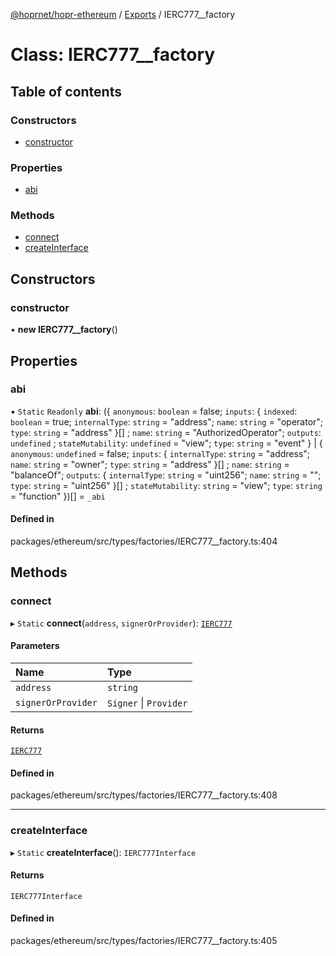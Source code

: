 [@hoprnet/hopr-ethereum](../README.md) / [Exports](../modules.md) / IERC777\_\_factory

# Class: IERC777\_\_factory

## Table of contents

### Constructors

- [constructor](IERC777__factory.md#constructor)

### Properties

- [abi](IERC777__factory.md#abi)

### Methods

- [connect](IERC777__factory.md#connect)
- [createInterface](IERC777__factory.md#createinterface)

## Constructors

### constructor

• **new IERC777__factory**()

## Properties

### abi

▪ `Static` `Readonly` **abi**: ({ `anonymous`: `boolean` = false; `inputs`: { `indexed`: `boolean` = true; `internalType`: `string` = "address"; `name`: `string` = "operator"; `type`: `string` = "address" }[] ; `name`: `string` = "AuthorizedOperator"; `outputs`: `undefined` ; `stateMutability`: `undefined` = "view"; `type`: `string` = "event" } \| { `anonymous`: `undefined` = false; `inputs`: { `internalType`: `string` = "address"; `name`: `string` = "owner"; `type`: `string` = "address" }[] ; `name`: `string` = "balanceOf"; `outputs`: { `internalType`: `string` = "uint256"; `name`: `string` = ""; `type`: `string` = "uint256" }[] ; `stateMutability`: `string` = "view"; `type`: `string` = "function" })[] = `_abi`

#### Defined in

packages/ethereum/src/types/factories/IERC777__factory.ts:404

## Methods

### connect

▸ `Static` **connect**(`address`, `signerOrProvider`): [`IERC777`](IERC777.md)

#### Parameters

| Name | Type |
| :------ | :------ |
| `address` | `string` |
| `signerOrProvider` | `Signer` \| `Provider` |

#### Returns

[`IERC777`](IERC777.md)

#### Defined in

packages/ethereum/src/types/factories/IERC777__factory.ts:408

___

### createInterface

▸ `Static` **createInterface**(): `IERC777Interface`

#### Returns

`IERC777Interface`

#### Defined in

packages/ethereum/src/types/factories/IERC777__factory.ts:405
